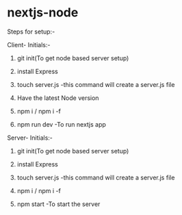 # nextjs-node
 Steps for setup:-

Client- 
 Initials:- 
 1. git init(To get node based server setup)
 2. install Express
 3. touch server.js    -this command will create a server.js file
 
 1. Have the latest Node version
 2. npm i  / npm i -f
 3. npm run dev  -To run nextjs app 


Server-
 Initials:- 
 1. git init(To get node based server setup)
 2. install Express
 3. touch server.js    -this command will create a server.js file

    
 1. npm i  / npm i -f
 2. npm start   -To start the server
    
